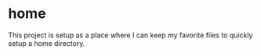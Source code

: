 home
====

This project is setup as a place where I can keep my favorite files to quickly setup a home directory.

